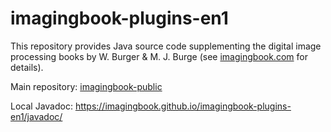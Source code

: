 # imagingbook-plugins-en1

This repository provides Java source code supplementing
the digital image processing books by W. Burger & M. J. Burge
(see [imagingbook.com](https://imagingbook.com) for details).

Main repository: [imagingbook-public](https://github.com/imagingbook/imagingbook-public)

Local Javadoc: https://imagingbook.github.io/imagingbook-plugins-en1/javadoc/